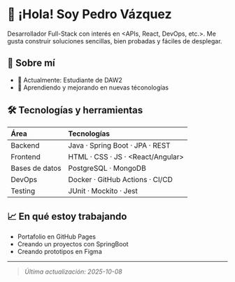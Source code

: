 # 👋 ¡Hola! Soy Pedro Vázquez


Desarrollador Full-Stack con interés en <APIs, React, DevOps, etc.>.
Me gusta construir soluciones sencillas, bien probadas y fáciles de desplegar.


## 🧭 Sobre mí
- 🔭 Actualmente: Estudiante de DAW2
- 🌱 Aprendiendo y mejorando en nuevas téconologías


## 🛠️ Tecnologías y herramientas
| Área           | Tecnologías                               |
|:-------------- |:------------------------------------------ |
| Backend        | Java · Spring Boot · JPA · REST            |
| Frontend       | HTML · CSS · JS · <React/Angular>          |
| Bases de datos | PostgreSQL · MongoDB                       |
| DevOps         | Docker · GitHub Actions · CI/CD            |
| Testing        | JUnit · Mockito · Jest                     |


## 📈 En qué estoy trabajando
- Portafolio en GitHub Pages
- Creando un proyectos con SpringBoot
- Creando prototipos en Figma

---
> _Última actualización: 2025-10-08_
